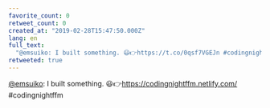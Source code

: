 ```yaml
---
favorite_count: 0
retweet_count: 0
created_at: "2019-02-28T15:47:50.000Z"
lang: en
full_text:
  "@emsuiko: I built something. 😃👉https://t.co/0qsf7VGEJn #codingnightffm"
retweeted: true
---
```


[@emsuiko](https://twitter.com/emsuiko): I built something.
😃👉<https://codingnightffm.netlify.com/> #codingnightffm

